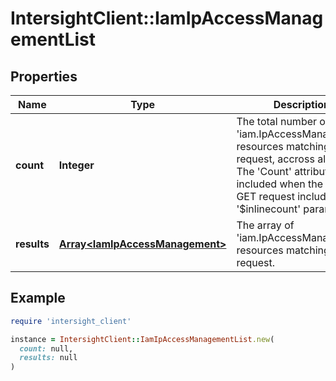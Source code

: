 # IntersightClient::IamIpAccessManagementList

## Properties

| Name | Type | Description | Notes |
| ---- | ---- | ----------- | ----- |
| **count** | **Integer** | The total number of &#39;iam.IpAccessManagement&#39; resources matching the request, accross all pages. The &#39;Count&#39; attribute is included when the HTTP GET request includes the &#39;$inlinecount&#39; parameter. | [optional] |
| **results** | [**Array&lt;IamIpAccessManagement&gt;**](IamIpAccessManagement.md) | The array of &#39;iam.IpAccessManagement&#39; resources matching the request. | [optional] |

## Example

```ruby
require 'intersight_client'

instance = IntersightClient::IamIpAccessManagementList.new(
  count: null,
  results: null
)
```

